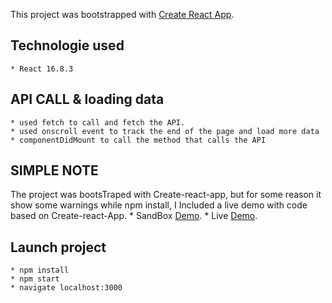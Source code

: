 This project was bootstrapped with [Create React App](https://github.com/facebook/create-react-app).

## Technologie used 
	* React 16.8.3

## API CALL & loading data
	* used fetch to call and fetch the API.
	* used onscroll event to track the end of the page and load more data
	* componentDidMount to call the method that calls the API 

## SIMPLE NOTE
The project was bootsTraped with Create-react-app, but for some reason it show some warnings while npm install, I Included a live demo with code based on Create-react-App.
	* SandBox [Demo](https://codesandbox.io/s/kxzjwvkrp5).
	* Live [Demo](https://kxzjwvkrp5.codesandbox.io/).
## Launch project
	* npm install
	* npm start
	* navigate localhost:3000